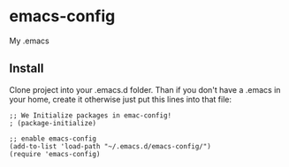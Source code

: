 # emacs-config
My .emacs

## Install

Clone project into your .emacs.d folder. Than if you don't have a .emacs in your home, create it otherwise just put this lines
into that file:

```
;; We Initialize packages in emac-config!
; (package-initialize)

;; enable emacs-config
(add-to-list 'load-path "~/.emacs.d/emacs-config/")
(require 'emacs-config)
```
